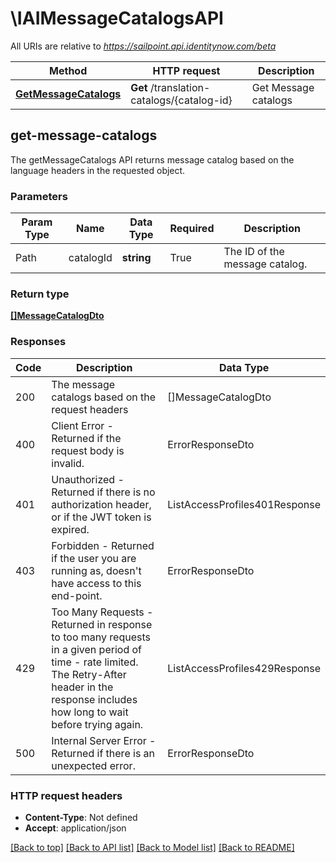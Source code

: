 # \IAIMessageCatalogsAPI

All URIs are relative to *https://sailpoint.api.identitynow.com/beta*

Method | HTTP request | Description
------------- | ------------- | -------------
[**GetMessageCatalogs**](#get-message-catalogs) | **Get** /translation-catalogs/{catalog-id} | Get Message catalogs



## get-message-catalogs


The getMessageCatalogs API returns message catalog based on the language headers in the requested object.

### Parameters 
Param Type | Name | Data Type | Required  | Description
------------- | ------------- | ------------- | ------------- | ------------- 
Path   | catalogId | **string** | True  | The ID of the message catalog.

	
### Return type

[**[]MessageCatalogDto**](MessageCatalogDto)

### Responses
Code | Description  | Data Type
------------- | ------------- | -------------
200 | The message catalogs based on the request headers | []MessageCatalogDto
400 | Client Error - Returned if the request body is invalid. | ErrorResponseDto
401 | Unauthorized - Returned if there is no authorization header, or if the JWT token is expired. | ListAccessProfiles401Response
403 | Forbidden - Returned if the user you are running as, doesn&#39;t have access to this end-point. | ErrorResponseDto
429 | Too Many Requests - Returned in response to too many requests in a given period of time - rate limited. The Retry-After header in the response includes how long to wait before trying again. | ListAccessProfiles429Response
500 | Internal Server Error - Returned if there is an unexpected error. | ErrorResponseDto


### HTTP request headers

- **Content-Type**: Not defined
- **Accept**: application/json

[[Back to top]](#) [[Back to API list]](../README.md#documentation-for-api-endpoints)
[[Back to Model list]](../README.md#documentation-for-models)
[[Back to README]](../README.md)

